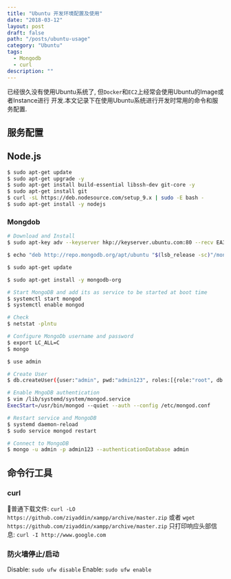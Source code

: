 ```yaml
---
title: "Ubuntu 开发环境配置及使用"
date: "2018-03-12"
layout: post
draft: false
path: "/posts/ubuntu-usage"
category: "Ubuntu"
tags:
  - Mongodb
  - curl
description: ""
---
```


已经很久没有使用Ubuntu系统了, 但`Docker`和`EC2`上经常会使用Ubuntu的Image或者Instance进行
开发.本文记录下在使用Ubuntu系统进行开发时常用的命令和服务配置.

## 服务配置
## Node.js
```bash
$ sudo apt-get update
$ sudo apt-get upgrade -y
$ sudo apt-get install build-essential libssh-dev git-core -y
$ sudo apt-get install git
$ curl -sL https://deb.nodesource.com/setup_9.x | sudo -E bash -
$ sudo apt-get install -y nodejs
```

### Mongdob
```bash
# Download and Install
$ sudo apt-key adv --keyserver hkp://keyserver.ubuntu.com:80 --recv EA312927

$ echo "deb http://repo.mongodb.org/apt/ubuntu "$(lsb_release -sc)"/mongodb-org/3.2 multiverse" | sudo tee /etc/apt/sources.list.d/mongodb-org-3.2.list

$ sudo apt-get update

$ sudo apt-get install -y mongodb-org

# Start MongoDB and add its as service to be started at boot time
$ systemctl start mongod
$ systemctl enable mongod

# Check
$ netstat -plntu

# Configure MongoDb username and password
$ export LC_ALL=C
$ mongo

$ use admin

# Create User
$ db.createUser({user:"admin", pwd:"admin123", roles:[{role:"root", db:"admin"}]})

# Enable MngoDB authentication
$ vim /lib/systemd/system/mongod.service
ExecStart=/usr/bin/mongod --quiet --auth --config /etc/mongod.conf

# Restart service and MongoDB
$ systemd daemon-reload
$ sudo service mongod restart

# Connect to MongoDB
$ mongo -u admin -p admin123 --authenticationDatabase admin
```

## 命令行工具
### curl
普通下载文件:
`curl -LO https://github.com/ziyaddin/xampp/archive/master.zip`
或者 `wget https://github.com/ziyaddin/xampp/archive/master.zip`
只打印响应头部信息:
`curl -I http://www.google.com`
### 防火墙停止/启动
Disable:
`sudo ufw disable`
Enable:
`sudo ufw enable`
